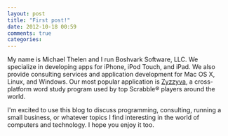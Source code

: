 ```yaml
---
layout: post
title: "First post!"
date: 2012-10-18 00:59
comments: true
categories: 
---
```

My name is Michael Thelen and I run Boshvark Software, LLC. We specialize in
developing apps for iPhone, iPod Touch, and iPad. We also provide consulting
services and application development for Mac OS X, Linux, and Windows. Our
most popular application is [Zyzzyva](http://zyzzyva.net/), a cross-platform
word study program used by top Scrabble&reg; players around the world.

I'm excited to use this blog to discuss programming, consulting, running a
small business, or whatever topics I find interesting in the world of
computers and technology. I hope you enjoy it too.
